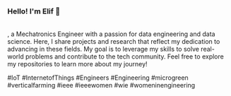 ### Hello! I'm Elif 👋


<br/> , a Mechatronics Engineer with a passion for data engineering and data science. Here, I share projects and research that reflect my dedication to advancing in these fields. My goal is to leverage my skills to solve real-world problems and contribute to the tech community. Feel free to explore my repositories to learn more about my journey!


#IoT #InternetofThings #Engineers #Engineering #microgreen #verticalfarming #ieee #ieeewomen #wie #womeninengineering <br/>
<!--
**eliferdals/eliferdals** is a ✨ _special_ ✨ repository because its `README.md` (this file) appears on your GitHub profile.

Here are some ideas to get you started:

- 🔭 I’m currently working on ...
- 🌱 I’m currently learning ...
- 👯 I’m looking to collaborate on ...
- 🤔 I’m looking for help with ...
- 💬 Ask me about ...
- 📫 How to reach me: ...
- 😄 Pronouns: ...
- ⚡ Fun fact: ...
-->
